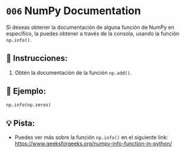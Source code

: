 # `006` NumPy Documentation

Si deseas obtener la documentación de alguna función de NumPy en específico, la puedes obtener a través de la consola, usando la función `np.info()`.

## 📝 Instrucciones:

1. Obtén la documentación de la función `np.add()`.

## 📎 Ejemplo:

```python
np.info(np.zeros)
```

## 💡 Pista:

+ Puedes ver más sobre la función `np.info()` en el siguiente link: https://www.geeksforgeeks.org/numpy-info-function-in-python/
